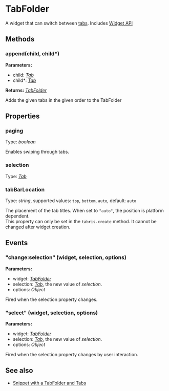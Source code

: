 ---
---
# TabFolder

A widget that can switch between [tabs](#tab).
Includes [Widget API](Widget.md)

## Methods

### append(child, child*)


**Parameters:**

- child: *[Tab](Tab.md)*
- child*: *[Tab](Tab.md)*

**Returns:** *[TabFolder](TabFolder.md)*

Adds the given tabs in the given order to the TabFolder


## Properties

### paging
Type: *boolean*

Enables swiping through tabs.
### selection

Type: *[Tab](Tab.md)*

### tabBarLocation

Type: *string*, supported values: `top`, `bottom`, `auto`, default: `auto`

The placement of the tab titles. When set to `"auto"`, the position is platform dependent.<br/>This property can only be set in the `tabris.create` method. It cannot be changed after widget creation.

## Events

### "change:selection" (widget, selection, options)

**Parameters:**

- widget: *[TabFolder](TabFolder.md)*
- selection: *[Tab](Tab.md)*, the new value of *selection*.
- options: *Object*

Fired when the selection property changes.

### "select" (widget, selection, options)

**Parameters:**

- widget: *[TabFolder](TabFolder.md)*
- selection: *[Tab](Tab.md)*, the new value of *selection*.
- options: *Object*

Fired when the selection property changes by user interaction.


## See also

- [Snippet with a TabFolder and Tabs](https://github.com/eclipsesource/tabris-js/blob/v1.2.0/snippets/tabfolder/tabfolder.js)
